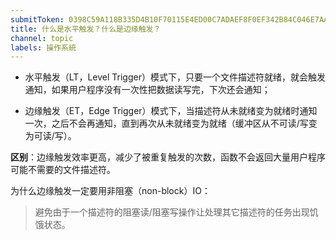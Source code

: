 ```yaml
---
submitToken: 0398C59A118B335D4B10F70115E4ED00C7ADAEF8F0EF342B84C046E7AA36688F
title: 什么是水平触发？什么是边缘触发？
channel: topic
labels: 操作系統
---
```


- 水平触发（LT，Level Trigger）模式下，只要一个文件描述符就绪，就会触发通知，如果用户程序没有一次性把数据读写完，下次还会通知；

- 边缘触发（ET，Edge Trigger）模式下，当描述符从未就绪变为就绪时通知一次，之后不会再通知，直到再次从未就绪变为就绪（缓冲区从不可读/写变为可读/写）。

**区别**：边缘触发效率更高，减少了被重复触发的次数，函数不会返回大量用户程序可能不需要的文件描述符。

为什么边缘触发一定要用非阻塞（non-block）IO：
> 避免由于一个描述符的阻塞读/阻塞写操作让处理其它描述符的任务出现饥饿状态。
